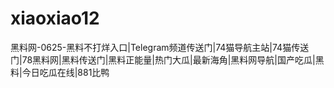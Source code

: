 # xiaoxiao12
黑料网-0625-黑料不打烊入口|Telegram频道传送门|74猫导航主站|74猫传送门|78黑料网|黑料传送门|黑料正能量|热门大瓜|最新海角|黑料网导航|国产吃瓜|黑料|今日吃瓜在线|881比鸭
